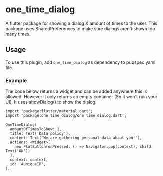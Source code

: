 # one_time_dialog

A flutter package for showing a dialog X amount of times to the user. This package uses SharedPreferences to make sure dialogs aren't shown too many times.

## Usage

To use this plugin, add `one_time_dialog` as dependency to pubspec.yaml file.

### Example

The code below returns a widget and can be added anywhere this is allowed. However it only returns an empty container (So it won't ruin your UI). It uses showDialog() to show the dialog.

```
import 'package:flutter/material.dart';
import 'package:one_time_dialog/one_time_dialog.dart';

OneTimeDialog(
  amountOfTimesToShow: 1,
  title: Text('Data policy'),
  content: Text('We are gathering personal data about you!'),
  actions: <Widget>[
    new FlatButton(onPressed: () => Navigator.pop(context), child: Text('OK'))
  ],
  context: context,
  id: 'AUniqueID',
),
```

